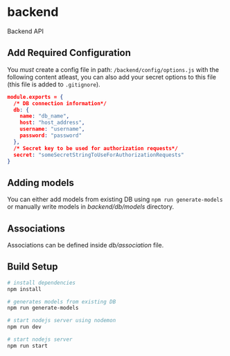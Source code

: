 # backend

Backend API

## Add Required Configuration

You _must_ create a config file in path: `/backend/config/options.js` with the
following content atleast, you can also add your secret options to this file
(this file is added to `.gitignore`).

```json
module.exports = {
  /* DB connection information*/
  db: {
    name: "db_name",
    host: "host_address",
    username: "username",
    password: "password"
  },
  /* Secret key to be used for authorization requests*/
  secret: "someSecretStringToUseForAuthorizationRequests"
}
```

## Adding models

You can either add models from existing DB using `npm run generate-models` or
manually write models in _backend/db/models_ directory.

## Associations

Associations can be defined inside _db/association_ file.

## Build Setup

```bash
# install dependencies
npm install

# generates models from existing DB
npm run generate-models

# start nodejs server using nodemon
npm run dev

# start nodejs server
npm run start
```
